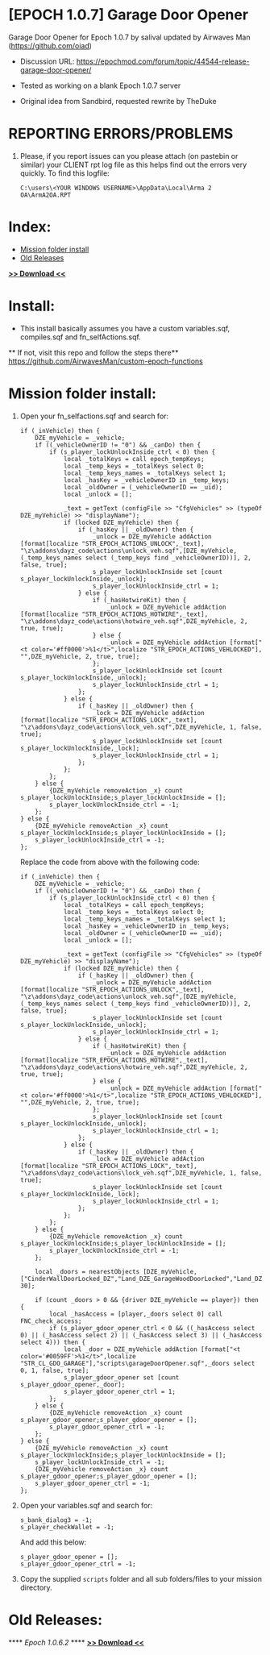 # [EPOCH 1.0.7] Garage Door Opener
Garage Door Opener for Epoch 1.0.7 by salival updated by Airwaves Man (https://github.com/oiad)

* Discussion URL: https://epochmod.com/forum/topic/44544-release-garage-door-opener/

* Tested as working on a blank Epoch 1.0.7 server
* Original idea from Sandbird, requested rewrite by TheDuke

# REPORTING ERRORS/PROBLEMS

1. Please, if you report issues can you please attach (on pastebin or similar) your CLIENT rpt log file as this helps find out the errors very quickly. To find this logfile:

	```sqf
	C:\users\<YOUR WINDOWS USERNAME>\AppData\Local\Arma 2 OA\ArmA2OA.RPT	
	```
	
# Index:

* [Mission folder install](https://github.com/oiad/garageDoorOpener#mission-folder-install)
* [Old Releases](https://github.com/oiad/garageDoorOpener#old-releases)	

**[>> Download <<](https://github.com/oiad/garageDoorOpener/archive/master.zip)**

# Install:

* This install basically assumes you have a custom variables.sqf, compiles.sqf and fn_selfActions.sqf.

** If not, visit this repo and follow the steps there**
https://github.com/AirwavesMan/custom-epoch-functions


# Mission folder install:

1. 	Open your fn_selfactions.sqf and search for:

	```sqf
	if (_inVehicle) then {
		DZE_myVehicle = _vehicle;
		if ((_vehicleOwnerID != "0") && _canDo) then {
			if (s_player_lockUnlockInside_ctrl < 0) then {
				local _totalKeys = call epoch_tempKeys;
				local _temp_keys = _totalKeys select 0;
				local _temp_keys_names = _totalKeys select 1;
				local _hasKey = _vehicleOwnerID in _temp_keys;
				local _oldOwner = (_vehicleOwnerID == _uid);
				local _unlock = [];

				_text = getText (configFile >> "CfgVehicles" >> (typeOf DZE_myVehicle) >> "displayName");
				if (locked DZE_myVehicle) then {
					if (_hasKey || _oldOwner) then {
						_unlock = DZE_myVehicle addAction [format[localize "STR_EPOCH_ACTIONS_UNLOCK",_text], "\z\addons\dayz_code\actions\unlock_veh.sqf",[DZE_myVehicle,(_temp_keys_names select (_temp_keys find _vehicleOwnerID))], 2, false, true];
						s_player_lockUnlockInside set [count s_player_lockUnlockInside,_unlock];
						s_player_lockUnlockInside_ctrl = 1;
					} else {
						if (_hasHotwireKit) then {
							_unlock = DZE_myVehicle addAction [format[localize "STR_EPOCH_ACTIONS_HOTWIRE",_text], "\z\addons\dayz_code\actions\hotwire_veh.sqf",DZE_myVehicle, 2, true, true];
						} else {
							_unlock = DZE_myVehicle addAction [format["<t color='#ff0000'>%1</t>",localize "STR_EPOCH_ACTIONS_VEHLOCKED"], "",DZE_myVehicle, 2, true, true];
						};
						s_player_lockUnlockInside set [count s_player_lockUnlockInside,_unlock];
						s_player_lockUnlockInside_ctrl = 1;
					};
				} else {
					if (_hasKey || _oldOwner) then {
						_lock = DZE_myVehicle addAction [format[localize "STR_EPOCH_ACTIONS_LOCK",_text], "\z\addons\dayz_code\actions\lock_veh.sqf",DZE_myVehicle, 1, false, true];
						s_player_lockUnlockInside set [count s_player_lockUnlockInside,_lock];
						s_player_lockUnlockInside_ctrl = 1;
					};
				};
			};
		} else {
			{DZE_myVehicle removeAction _x} count s_player_lockUnlockInside;s_player_lockUnlockInside = [];
			s_player_lockUnlockInside_ctrl = -1;
		};
	} else {
		{DZE_myVehicle removeAction _x} count s_player_lockUnlockInside;s_player_lockUnlockInside = [];
		s_player_lockUnlockInside_ctrl = -1;
	};
	```

	Replace the code from above with the following code:

	```sqf	
	if (_inVehicle) then {
		DZE_myVehicle = _vehicle;
		if ((_vehicleOwnerID != "0") && _canDo) then {
			if (s_player_lockUnlockInside_ctrl < 0) then {
				local _totalKeys = call epoch_tempKeys;
				local _temp_keys = _totalKeys select 0;
				local _temp_keys_names = _totalKeys select 1;
				local _hasKey = _vehicleOwnerID in _temp_keys;
				local _oldOwner = (_vehicleOwnerID == _uid);
				local _unlock = [];

				_text = getText (configFile >> "CfgVehicles" >> (typeOf DZE_myVehicle) >> "displayName");
				if (locked DZE_myVehicle) then {
					if (_hasKey || _oldOwner) then {
						_unlock = DZE_myVehicle addAction [format[localize "STR_EPOCH_ACTIONS_UNLOCK",_text], "\z\addons\dayz_code\actions\unlock_veh.sqf",[DZE_myVehicle,(_temp_keys_names select (_temp_keys find _vehicleOwnerID))], 2, false, true];
						s_player_lockUnlockInside set [count s_player_lockUnlockInside,_unlock];
						s_player_lockUnlockInside_ctrl = 1;
					} else {
						if (_hasHotwireKit) then {
							_unlock = DZE_myVehicle addAction [format[localize "STR_EPOCH_ACTIONS_HOTWIRE",_text], "\z\addons\dayz_code\actions\hotwire_veh.sqf",DZE_myVehicle, 2, true, true];
						} else {
							_unlock = DZE_myVehicle addAction [format["<t color='#ff0000'>%1</t>",localize "STR_EPOCH_ACTIONS_VEHLOCKED"], "",DZE_myVehicle, 2, true, true];
						};
						s_player_lockUnlockInside set [count s_player_lockUnlockInside,_unlock];
						s_player_lockUnlockInside_ctrl = 1;
					};
				} else {
					if (_hasKey || _oldOwner) then {
						_lock = DZE_myVehicle addAction [format[localize "STR_EPOCH_ACTIONS_LOCK",_text], "\z\addons\dayz_code\actions\lock_veh.sqf",DZE_myVehicle, 1, false, true];
						s_player_lockUnlockInside set [count s_player_lockUnlockInside,_lock];
						s_player_lockUnlockInside_ctrl = 1;
					};
				};
			};
		} else {
			{DZE_myVehicle removeAction _x} count s_player_lockUnlockInside;s_player_lockUnlockInside = [];
			s_player_lockUnlockInside_ctrl = -1;
		};

		local _doors = nearestObjects [DZE_myVehicle, ["CinderWallDoorLocked_DZ","Land_DZE_GarageWoodDoorLocked","Land_DZE_LargeWoodDoorLocked","WoodenGate_1_DZ","WoodenGate_2_DZ","WoodenGate_3_DZ","WoodenGate_4_DZ","Land_DZE_WoodGateLocked","CinderGateLocked_DZ","Land_DZE_WoodOpenTopGarageLocked","CinderGarageOpenTopLocked_DZ"], 30];

		if (count _doors > 0 && {driver DZE_myVehicle == player}) then {
			local _hasAccess = [player,_doors select 0] call FNC_check_access;
			if (s_player_gdoor_opener_ctrl < 0 && ((_hasAccess select 0) || (_hasAccess select 2) || (_hasAccess select 3) || (_hasAccess select 4))) then {
				local _door = DZE_myVehicle addAction [format["<t color='#0059FF'>%1</t>",localize "STR_CL_GDO_GARAGE"],"scripts\garageDoorOpener.sqf",_doors select 0, 1, false, true];
				s_player_gdoor_opener set [count s_player_gdoor_opener,_door];
				s_player_gdoor_opener_ctrl = 1;
			};
		} else {
			{DZE_myVehicle removeAction _x} count s_player_gdoor_opener;s_player_gdoor_opener = [];
			s_player_gdoor_opener_ctrl = -1;
		};
	} else {
		{DZE_myVehicle removeAction _x} count s_player_lockUnlockInside;s_player_lockUnlockInside = [];
		s_player_lockUnlockInside_ctrl = -1;
		{DZE_myVehicle removeAction _x} count s_player_gdoor_opener;s_player_gdoor_opener = [];
		s_player_gdoor_opener_ctrl = -1;
	};
	```	
	
2. Open your variables.sqf and search for:

	```sqf
	s_bank_dialog3 = -1;
	s_player_checkWallet = -1;	
	```
	And add this below:
	
	```sqf
	s_player_gdoor_opener = [];
	s_player_gdoor_opener_ctrl = -1;
	```	

3. Copy the supplied <code>scripts</code> folder and all sub folders/files to your mission directory.

# Old Releases:

**** *Epoch 1.0.6.2* ****
**[>> Download <<](https://github.com/oiad/garageDoorOpener/archive/refs/tags/Epoch_1.0.6.2.zip)**



